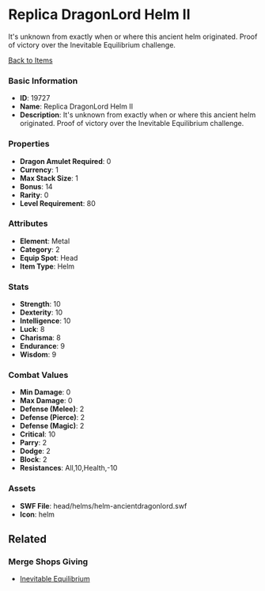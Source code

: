 # Replica DragonLord Helm II

It's unknown from exactly when or where this ancient helm originated. Proof of victory over the Inevitable Equilibrium challenge.

[Back to Items](../items.md)

### Basic Information

- **ID**: 19727
- **Name**: Replica DragonLord Helm II
- **Description**: It&#039;s unknown from exactly when or where this ancient helm originated. Proof of victory over the Inevitable Equilibrium challenge.

### Properties

- **Dragon Amulet Required**: 0
- **Currency**: 1
- **Max Stack Size**: 1
- **Bonus**: 14
- **Rarity**: 0
- **Level Requirement**: 80

### Attributes

- **Element**: Metal
- **Category**: 2
- **Equip Spot**: Head
- **Item Type**: Helm

### Stats

- **Strength**: 10
- **Dexterity**: 10
- **Intelligence**: 10
- **Luck**: 8
- **Charisma**: 8
- **Endurance**: 9
- **Wisdom**: 9

### Combat Values

- **Min Damage**: 0
- **Max Damage**: 0
- **Defense (Melee)**: 2
- **Defense (Pierce)**: 2
- **Defense (Magic)**: 2
- **Critical**: 10
- **Parry**: 2
- **Dodge**: 2
- **Block**: 2
- **Resistances**: All,10,Health,-10

### Assets

- **SWF File**: head/helms/helm-ancientdragonlord.swf
- **Icon**: helm

## Related

### Merge Shops Giving

- [Inevitable Equilibrium](../merge-shops/322-inevitable-equilibrium.md)

